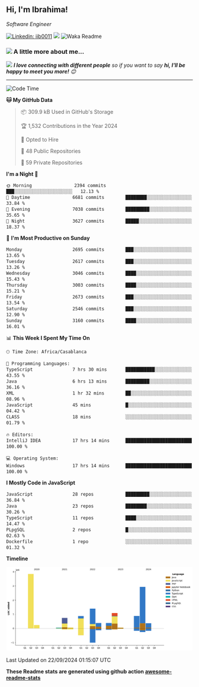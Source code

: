 <h2>Hi, I'm Ibrahima! </h2>
<p><em>Software Engineer 
</em></p>


[![Linkedin: iib0011](https://img.shields.io/badge/-iib0011-blue?style=flat-square&logo=Linkedin&logoColor=white&link=https://www.linkedin.com/in/iib0011/)](https://www.linkedin.com/in/iib0011/)
![](https://visitor-badge.glitch.me/badge?page_id=iib0011)
![Waka Readme](https://github.com/iib0011/iib0011/workflows/Waka%20Readme/badge.svg)


### <img src="https://media.giphy.com/media/VgCDAzcKvsR6OM0uWg/giphy.gif" width="50"> A little more about me...  


<img src="https://media.giphy.com/media/LnQjpWaON8nhr21vNW/giphy.gif" width="60"> <em><b>I love connecting with different people</b> so if you want to say <b>hi, I'll be happy to meet you more!</b> 😊</em>

---
<!--START_SECTION:waka-->
![Code Time](http://img.shields.io/badge/Code%20Time-3%2C772%20hrs%2045%20mins-blue)

**🐱 My GitHub Data** 

> 📦 309.9 kB Used in GitHub's Storage 
 > 
> 🏆 1,532 Contributions in the Year 2024
 > 
> 💼 Opted to Hire
 > 
> 📜 48 Public Repositories 
 > 
> 🔑 59 Private Repositories 
 > 
**I'm a Night 🦉** 

```text
🌞 Morning                2394 commits        ███░░░░░░░░░░░░░░░░░░░░░░   12.13 % 
🌆 Daytime                6681 commits        ████████░░░░░░░░░░░░░░░░░   33.84 % 
🌃 Evening                7038 commits        █████████░░░░░░░░░░░░░░░░   35.65 % 
🌙 Night                  3627 commits        █████░░░░░░░░░░░░░░░░░░░░   18.37 % 
```
📅 **I'm Most Productive on Sunday** 

```text
Monday                   2695 commits        ███░░░░░░░░░░░░░░░░░░░░░░   13.65 % 
Tuesday                  2617 commits        ███░░░░░░░░░░░░░░░░░░░░░░   13.26 % 
Wednesday                3046 commits        ████░░░░░░░░░░░░░░░░░░░░░   15.43 % 
Thursday                 3003 commits        ████░░░░░░░░░░░░░░░░░░░░░   15.21 % 
Friday                   2673 commits        ███░░░░░░░░░░░░░░░░░░░░░░   13.54 % 
Saturday                 2546 commits        ███░░░░░░░░░░░░░░░░░░░░░░   12.90 % 
Sunday                   3160 commits        ████░░░░░░░░░░░░░░░░░░░░░   16.01 % 
```


📊 **This Week I Spent My Time On** 

```text
🕑︎ Time Zone: Africa/Casablanca

💬 Programming Languages: 
TypeScript               7 hrs 30 mins       ███████████░░░░░░░░░░░░░░   43.55 % 
Java                     6 hrs 13 mins       █████████░░░░░░░░░░░░░░░░   36.16 % 
XML                      1 hr 32 mins        ██░░░░░░░░░░░░░░░░░░░░░░░   08.96 % 
JavaScript               45 mins             █░░░░░░░░░░░░░░░░░░░░░░░░   04.42 % 
CLASS                    18 mins             ░░░░░░░░░░░░░░░░░░░░░░░░░   01.79 % 

🔥 Editors: 
IntelliJ IDEA            17 hrs 14 mins      █████████████████████████   100.00 % 

💻 Operating System: 
Windows                  17 hrs 14 mins      █████████████████████████   100.00 % 
```

**I Mostly Code in JavaScript** 

```text
JavaScript               28 repos            █████████░░░░░░░░░░░░░░░░   36.84 % 
Java                     23 repos            ████████░░░░░░░░░░░░░░░░░   30.26 % 
TypeScript               11 repos            ████░░░░░░░░░░░░░░░░░░░░░   14.47 % 
PLpgSQL                  2 repos             █░░░░░░░░░░░░░░░░░░░░░░░░   02.63 % 
Dockerfile               1 repo              ░░░░░░░░░░░░░░░░░░░░░░░░░   01.32 % 
```



**Timeline**

![Lines of Code chart](https://raw.githubusercontent.com/iib0011/iib0011/master/assets/bar_graph.png)


 Last Updated on 22/09/2024 01:15:07 UTC
<!--END_SECTION:waka-->

**These Readme stats are generated using github action [awesome-readme-stats](https://github.com/iib0011/waka-readme-stats)**
